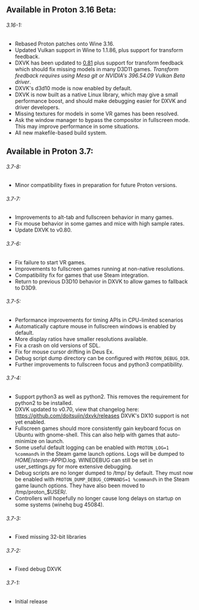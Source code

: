## Available in Proton 3.16 Beta:
###### 3.16-1:
- Rebased Proton patches onto Wine 3.16.
- Updated Vulkan support in Wine to 1.1.86, plus support for transform feedback.
- DXVK has been updated to [0.81](https://github.com/doitsujin/dxvk/releases/tag/v0.81) plus support for transform feedback which should fix missing models in many D3D11 games. *Transform feedback requires using Mesa git or NVIDIA's 396.54.09 Vulkan Beta driver*. 
- DXVK's d3d10 mode is now enabled by default.
- DXVK is now built as a native Linux library, which may give a small performance boost, and should make debugging easier for DXVK and driver developers.
- Missing textures for models in some VR games has been resolved.
- Ask the window manager to bypass the compositor in fullscreen mode. This may improve performance in some situations.
- All new makefile-based build system.
## Available in Proton 3.7:
###### 3.7-8:
- Minor compatibility fixes in preparation for future Proton versions.
###### 3.7-7:
- Improvements to alt-tab and fullscreen behavior in many games.
- Fix mouse behavior in some games and mice with high sample rates.
- Update DXVK to v0.80.
###### 3.7-6:
- Fix failure to start VR games.
- Improvements to fullscreen games running at non-native resolutions.
- Compatibility fix for games that use Steam integration.
- Return to previous D3D10 behavior in DXVK to allow games to fallback to D3D9.
###### 3.7-5:
- Performance improvements for timing APIs in CPU-limited scenarios
- Automatically capture mouse in fullscreen windows is enabled by default.
- More display ratios have smaller resolutions available.
- Fix a crash on old versions of SDL.
- Fix for mouse cursor drifting in Deus Ex.
- Debug script dump directory can be configured with `PROTON_DEBUG_DIR`.
- Further improvements to fullscreen focus and python3 compatibility.
###### 3.7-4:
- Support python3 as well as python2. This removes the requirement for python2 to be installed.
- DXVK updated to v0.70, view that changelog here: https://github.com/doitsujin/dxvk/releases DXVK's DX10 support is not yet enabled.
- Fullscreen games should more consistently gain keyboard focus on Ubuntu with gnome-shell. This can also help with games that auto-minimize on launch.
- Some useful default logging can be enabled with `PROTON_LOG=1 %command%` in the Steam game launch options. Logs will be dumped to $HOME/steam-$APPID.log. WINEDEBUG can still be set in user_settings.py for more extensive debugging.
- Debug scripts are no longer dumped to /tmp/ by default. They must now be enabled with `PROTON_DUMP_DEBUG_COMMANDS=1 %command%` in the Steam game launch options. They have also been moved to /tmp/proton_$USER/.
- Controllers will hopefully no longer cause long delays on startup on some systems (winehq bug 45084).
###### 3.7-3:
 - Fixed missing 32-bit libraries
###### 3.7-2:
 - Fixed debug DXVK
###### 3.7-1:
 - Initial release
